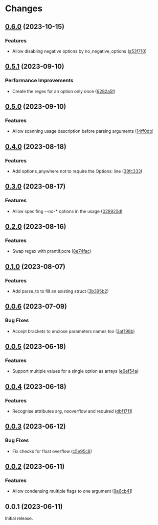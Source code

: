 # Changes

## [0.6.0](https://github.com/prantlf/v-cargs/compare/v0.5.1...v0.6.0) (2023-10-15)

### Features

* Allow disabling negative options by no_negative_options ([a53f710](https://github.com/prantlf/v-cargs/commit/a53f710c25230cf6644edeb1a36f6699ee07e1ac))

## [0.5.1](https://github.com/prantlf/v-cargs/compare/v0.5.0...v0.5.1) (2023-09-10)

### Performance Improvements

* Create the regex for an option only once ([6282a5f](https://github.com/prantlf/v-cargs/commit/6282a5f782882950a156d9f87bfc7489e5b90d20))

## [0.5.0](https://github.com/prantlf/v-cargs/compare/v0.4.0...v0.5.0) (2023-09-10)

### Features

* Allow scanning usage description before parsing arguments ([14ff0db](https://github.com/prantlf/v-cargs/commit/14ff0dbdec261d604efa92c76d596506c3128b03))

## [0.4.0](https://github.com/prantlf/v-cargs/compare/v0.3.0...v0.4.0) (2023-08-18)

### Features

* Add options_anywhere not to require the Options: line ([38fc333](https://github.com/prantlf/v-cargs/commit/38fc333ee56f30035ba28640e7424a90cc0b3cac))

## [0.3.0](https://github.com/prantlf/v-cargs/compare/v0.2.0...v0.3.0) (2023-08-17)

### Features

* Allow specifing --no-* options in the usage ([029920d](https://github.com/prantlf/v-cargs/commit/029920d4ffde41d2ec3b814743bc1c446cee5279))

## [0.2.0](https://github.com/prantlf/v-cargs/compare/v0.1.0...v0.2.0) (2023-08-16)

### Features

* Swap regex with prantlf.pcre ([8e74fac](https://github.com/prantlf/v-cargs/commit/8e74fac503a45b64f4102b4941295f567431b2bb))

## [0.1.0](https://github.com/prantlf/v-cargs/compare/v0.0.6...v0.1.0) (2023-08-07)

### Features

* Add parse_to to fill an existing struct ([3b395b2](https://github.com/prantlf/v-cargs/commit/3b395b270c8918b36c258883fd95e531efa87707))

## [0.0.6](https://github.com/prantlf/v-cargs/compare/v0.0.5...v0.0.6) (2023-07-09)

### Bug Fixes

* Accept brackets to enclose parameters names too ([3af198b](https://github.com/prantlf/v-cargs/commit/3af198b0f13a7bf5a3c3735f3d461df00362759c))

## [0.0.5](https://github.com/prantlf/v-cargs/compare/v0.0.4...v0.0.5) (2023-06-18)

### Features

* Support multiple values for a single option as arrays ([e6ef54a](https://github.com/prantlf/v-cargs/commit/e6ef54aed475d7bf4511b32e84c468e58aa412f5))

## [0.0.4](https://github.com/prantlf/v-cargs/compare/v0.0.3...v0.0.4) (2023-06-18)

### Features

* Recognise attributes arg, nooverflow and required ([dbf1711](https://github.com/prantlf/v-cargs/commit/dbf1711025a52bf520e13144658779d08307632f))

## [0.0.3](https://github.com/prantlf/v-cargs/compare/v0.0.2...v0.0.3) (2023-06-12)

### Bug Fixes

* Fix checks for float overflow ([c5e95c8](https://github.com/prantlf/v-cargs/commit/c5e95c8949e0a789d2088ff192436ae6240d1ad9))

## [0.0.2](https://github.com/prantlf/v-cargs/compare/v0.0.1...v0.0.2) (2023-06-11)

### Features

* Allow condensing multiple flags to one argument ([9a6cb41](https://github.com/prantlf/v-cargs/commit/9a6cb41f6faef02db3bd7323040e6a48e56bc707))

## 0.0.1 (2023-06-11)

Initial release.
